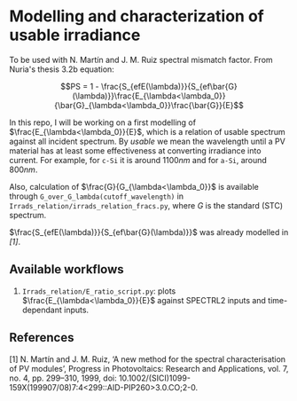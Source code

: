 Modelling and characterization of usable irradiance
===================================================

To be used with N. Martín and J. M. Ruiz spectral mismatch factor. From Nuria's thesis
3.2b equation:

```math
PS = 1 - \frac{S_{efE(\lambda)}}{S_{ef\bar{G}(\lambda)}}\frac{E_{\lambda<\lambda_0}}{\bar{G}_{\lambda<\lambda_0}}\frac{\bar{G}}{E}
```

In this repo, I will be working on a first modelling of
$`\frac{E_{\lambda<\lambda_0}}{E}`$, which is a relation of usable spectrum against
all incident spectrum. By *usable* we mean the wavelength until a PV material has
at least some effectiveness at converting irradiance into current.
For example, for `c-Si` it is around $`1100 nm`$ and for `a-Si`, around $`800 nm`$.

Also, calculation of $`\frac{G}{G_{\lambda<\lambda_0}}`$ is available through
``G_over_G_lambda(cutoff_wavelength)`` in ``Irrads_relation/irrads_relation_fracs.py``,
where $`G`$ is the standard (STC) spectrum.

$`\frac{S_{efE(\lambda)}}{S_{ef\bar{G}(\lambda)}}`$ was already modelled in *[1]*.


Available workflows
-------------------

1. ``Irrads_relation/E_ratio_script.py``: plots $`\frac{E_{\lambda<\lambda_0}}{E}`$
against SPECTRL2 inputs and time-dependant inputs.

References
----------

[1] N. Martín and J. M. Ruiz, ‘A new method for the spectral characterisation of PV modules’,
    Progress in Photovoltaics: Research and Applications, vol. 7, no. 4, pp. 299–310, 1999,
    doi: 10.1002/(SICI)1099-159X(199907/08)7:4<299::AID-PIP260>3.0.CO;2-0.
